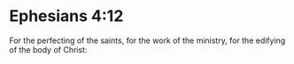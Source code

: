 # Ephesians 4:12

For the perfecting of the saints, for the work of the ministry, for the edifying of the body of Christ: